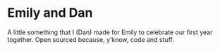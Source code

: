 # Emily and Dan
A little something that I (Dan) made for Emily to celebrate our first year together. Open sourced because, y’know, code and stuff.